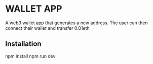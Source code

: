# WALLET APP

A web3 wallet app that generates a new address. The user can then connect their wallet and transfer 0.01eth

## Installation

npm install
npm run dev
